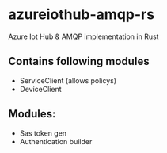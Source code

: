 # azureiothub-amqp-rs
Azure Iot Hub &amp; AMQP implementation in Rust
## Contains following modules
* ServiceClient (allows policys)
* DeviceClient
## Modules:
* Sas token gen
* Authentication builder
